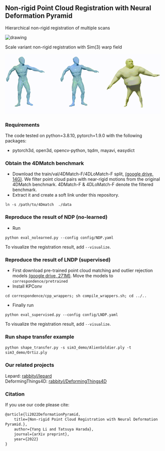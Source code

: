 ## Non-rigid Point Cloud Registration with Neural Deformation Pyramid 

Hierarchical non-rigid registration of multiple scans

<img src="img/dino.gif" alt="drawing" width="650"/>


Scale variant non-rigid registration with Sim(3) warp field

<img src="img/transfer.gif" alt="drawing" width="800"/>


### Requirements

The code tested on python=3.8.10, pytorch=1.9.0 with the following packages:
- pytorch3d, open3d, opencv-python, tqdm, mayavi, easydict

 

### Obtain the 4DMatch benchmark
- Download the train/val/4DMatch-F/4DLoMatch-F split, [(google drive, 14G)](https://drive.google.com/file/d/1ySykuxxRyE-OvFY8gDgE_SoacKbexMDz/view?usp=sharing). We filter point cloud pairs with near-rigid motions from the original 4DMatch benchmark.  4DMatch-F & 4DLoMatch-F denote the filtered benchmark.
- Extract it and create a soft link under this repository.
```shell
ln -s /path/to/4Dmatch  ./data
```



### Reproduce the result of NDP (no-learned)
- Run
```eval
python eval_nolearned.py --config config/NDP.yaml  
```
To visualize the registration result, add ```--visualize```.


### Reproduce the result of LNDP (supervised)
- First download pre-trained point cloud matching and outlier rejection models [(google drive, 271M)](https://drive.google.com/file/d/1T8z71iv3dvyAQhZUgct0w5yDtfRFwui9/view?usp=sharing). Move the models to ``correspondence/pretrained``
- Install KPConv
```shell
cd correspondence/cpp_wrappers; sh compile_wrappers.sh; cd ../..
```
- Finally run
```
python eval_supervised.py --config config/LNDP.yaml  
```
To visualize the registration result, add ```--visualize```.

 

### Run  shape transfer example
```
python shape_transfer.py -s sim3_demo/AlienSoldier.ply -t sim3_demo/Ortiz.ply
```

### Our related projects 

Lepard: [rabbityl/lepard](https://github.com/rabbityl/lepard)  
DeformingThings4D: [rabbityl/DeformingThings4D](https://github.com/rabbityl/DeformingThings4D) 

### Citation
If you use our code please cite:
```text
@article{li2022DeformationPyramid, 
    title={Non-rigid Point Cloud Registration with Neural Deformation Pyramid.}, 
    author={Yang Li and Tatsuya Harada},
    journal={arXiv preprint},
    year={2022}
}
```



